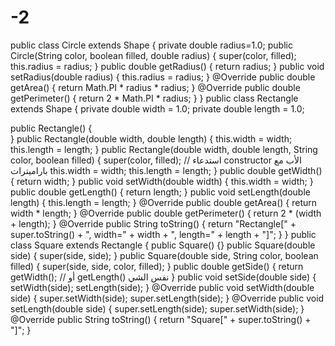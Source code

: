 # -2
   public class Circle extends Shape {
    private double radius=1.0;
    public Circle(String color, boolean filled, double radius) {
        super(color, filled);
        this.radius = radius;
    }
    public double getRadius() {
        return radius;
    }
    public void setRadius(double radius) {
        this.radius = radius;
    }
    @Override
    public double getArea() {
        return Math.PI * radius * radius;
    }
    @Override
    public double getPerimeter() {
        return 2 * Math.PI * radius;
    }
}
public class Rectangle extends Shape {
    private double width = 1.0;
    private double length = 1.0;

   public Rectangle() {     
    }
    public Rectangle(double width, double length) {
        this.width = width;
        this.length = length;
    }
    public Rectangle(double width, double length, String color, boolean filled) {
        super(color, filled); // استدعاء constructor الأب مع باراميترات
        this.width = width;
        this.length = length;
    }
    public double getWidth() {
        return width;
    }
    public void setWidth(double width) {
        this.width = width;
    }
    public double getLength() {
        return length;
    }
    public void setLength(double length) {
        this.length = length;
    }
    @Override
    public double getArea() {
        return width * length;
    }
    @Override
    public double getPerimeter() {
        return 2 * (width + length);
    }
    @Override
    public String toString() {
        return "Rectangle[" + super.toString() + ", width=" + width + ", length=" + length + "]";
    }
}
    public class Square extends Rectangle {
    public Square() {}
    public Square(double side) {
        super(side, side);
    }
    public Square(double side, String color, boolean filled) {
        super(side, side, color, filled);
    }
    public double getSide() {
        return getWidth(); // أو getLength() نفس الشي
    }
    public void setSide(double side) {
        setWidth(side);
        setLength(side);
    }
    @Override
    public void setWidth(double side) {
        super.setWidth(side);
        super.setLength(side);
    }
    @Override
    public void setLength(double side) {
        super.setLength(side);
        super.setWidth(side);
    }
    @Override
    public String toString() {
        return "Square[" + super.toString() + "]";
    }

    
